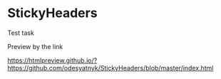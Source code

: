 # StickyHeaders
Test task

Preview by the link

https://htmlpreview.github.io/?https://github.com/odesyatnyk/StickyHeaders/blob/master/index.html